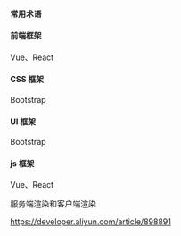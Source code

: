 #### 常用术语

#### 前端框架

Vue、React



#### CSS 框架 

Bootstrap



#### UI 框架

Bootstrap



#### js 框架

Vue、React



服务端渲染和客户端渲染

https://developer.aliyun.com/article/898891